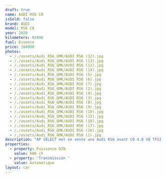 ```yaml
---
draft: true
name: AUDI RS6 C8
isSold: false
brand: AUDI
model: RS6 C8
year: 2020
kilometers: 91990
fuel: Essence
price: 104990
photos:
  - /./assets/Audi_RS6_GMK/AUDI RS6 (12).jpg
  - /./assets/Audi_RS6_GMK/AUDI RS6 (13).jpg
  - /./assets/Audi_RS6_GMK/AUDI RS6 (11).jpg
  - /./assets/Audi_RS6_GMK/AUDI RS6 (14).jpg
  - /./assets/Audi_RS6_GMK/AUDI RS6 (5).jpg
  - /./assets/Audi_RS6_GMK/AUDI RS6 (6).jpg
  - /./assets/Audi_RS6_GMK/AUDI RS6 (7).jpg
  - /./assets/Audi_RS6_GMK/AUDI RS6 (2).jpg
  - /./assets/Audi_RS6_GMK/AUDI RS6 (4).jpg
  - /./assets/Audi_RS6_GMK/AUDI RS6 (3).jpg
  - /./assets/Audi_RS6_GMK/AUDI RS6 (8).jpg
  - /./assets/Audi_RS6_GMK/AUDI RS6 (9).jpg
  - /./assets/Audi_RS6_GMK/AUDI RS6 (10).jpg
  - /./assets/Audi_RS6_GMK/AUDI RS6 (15).jpg
  - /./assets/Audi_RS6_GMK/AUDI RS6 (18).jpg
  - /./assets/Audi_RS6_GMK/AUDI RS6 (17).jpg
  - /./assets/Audi_RS6_GMK/AUDI RS6 (16).jpg
  - /./assets/Audi_RS6_GMK/AUDI RS6 (1).jpg
description: "AP SELECT met en vente une Audi RS6 avant C8 4.0 V8 TFSI 600ch quattro Tiptronic.\nModèle du 09/2020 avec 91990km.\n\nCouleur black metallic, intérieur Cuir valcona noir avec surpiqûres noir avec pack Alcantara.\n\nOrigine France \U0001F1EB\U0001F1F7\n\nLe véhicule est en très bon état avec historique limpide AUDI Monaco.\n\nDernier service fait chez Audi en 2024 à 90000km.\n\nVendu avec une garantie 12 mois.\n\nPneus et freins récents.\n\nCovering XPEL noir mat fait chez MS Motors dans le 06.\n\nÉquipements et options :\n- Boîte Tiptronic 8\n- Toit panoramique\n- Jantes RS7 22 pouces\n- Pack dynamique RS\n- Échappement RS noir\n- Suspensions sport RS\n- Audi Drive Select\n- Pack esthétique noir\n- Virtual cockpit\n- Apple car play\n- Pack son Bang & Olufsen avec son 3D\n- Intérieur cuir nappa noir surpiqûres noires\n- Pack Design RS noir\n- Pack Alcantara\n- Keyless avec Démarrage sans Clés\n- Audi CarPlay\n- Affichage tête haute HUD\n- Sièges Sport RS chauffant\n- Audi MMI navigation +\n- Pack business\n- Audi Lane assist\n- Audi Front assit\n- Régulateur adaptatif ACC\n- Pack éclairage d'ambiance multicolore\n- Phares avant Matrix LED\n- Feux de jour à LED\n- Feux arrière LED Dynamique\n- Coffre électrique\n- Controle automatique des feux de route ALS\n- Caméra de recul 360\n- Parc distance contrôle PDC avant / arrière\n- Vitrage arrière surteinté\n- Connexion Ipod et USB\n- Affichage multifonctions plus\n- Climatisation auto\n- Éclairage et essuie-glaces automatique\n- Rétroviseurs rabattable électriquement et chauffants\n- Rétroviseurs int / ext Electrochrome\n- Bluetooth\n- Éclairage d ambiance\n\nDisponible et visible sur RDV pour acheteur sérieux.\n\nPossibilité d'une garantie 3, 6 ou 12 mois en supplément.\n\nRéalisation des démarches d'immatriculation.\n\nAP SELECT c'est des solutions de courtage et conciergerie sur mesure pour profiter librement de sa passion et de son patrimoine.\n\nPrenez le volant, AP SELECT s'occupe du reste."
properties:
  - property: Puissance DIN
    value: 600 ch
  - property: 'Transmission '
    value: Automatique
layout: car
---
```


